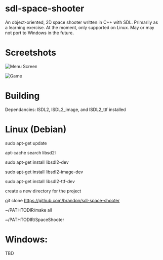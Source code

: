 sdl-space-shooter
=================

An object-oriented, 2D space shooter written in C++ with SDL. Primarily as
a learning exercise. At the moment, only supported on Linux. May or may not
port to Windows in the future.


Screetshots
=================

![Menu Screen](http://i.imgur.com/hNZOrdP.png)

![Game](http://i.imgur.com/iHSs6fC.png)


Building
=================

Dependancies: lSDL2, lSDL2_image, and lSDL2_ttf installed


Linux (Debian)
=================

sudo apt-get update

apt-cache search libsd2l

sudo apt-get install libsdl2-dev

sudo apt-get install libsdl2-image-dev

sudo apt-get install libsdl2-ttf-dev

create a new directory for the project

git clone https://github.com/brandon/sdl-space-shooter

~/PATHTODIR/make all

~/PATHTODIR/SpaceShooter


Windows:
=================

TBD
